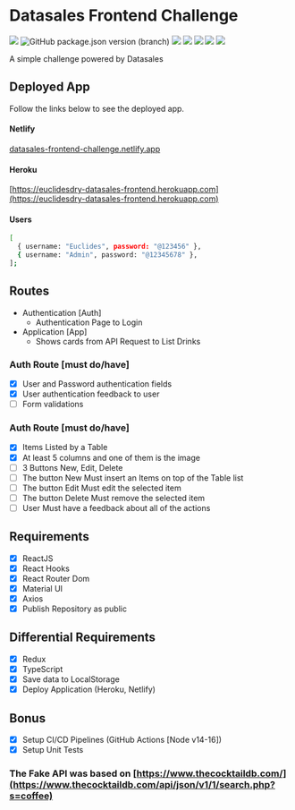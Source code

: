 # Datasales Frontend Challenge

![](https://github.com/euclidesdry/datasales-frontend-challenge/actions/workflows/frontend-ci.yml/badge.svg?branch=main&style=flat-square)
![GitHub package.json version (branch)](https://img.shields.io/github/package-json/v/euclidesdry/datasales-frontend-challenge/main?color=%230088FF&label=VERSION&style=flat-square)
![](https://img.shields.io/badge/Language-TypeScript-blue.svg?style=flat-square)
![](https://img.shields.io/badge/Language-CSS-blue.svg?style=flat-square)
![](https://img.shields.io/badge/React-17.0.2-brightgreen.svg?style=flat-square&logo=react)
![](https://img.shields.io/badge/React-Redux-brightgreen.svg?style=flat-square&logo=react)
![](https://img.shields.io/badge/React-Jest--27-brightgreen.svg?style=flat-square&logo=react)

A simple challenge powered by Datasales

## Deployed App

  Follow the links below to see the deployed app.

#### Netlify

[datasales-frontend-challenge.netlify.app](https://datasales-frontend-challenge.netlify.app)

#### Heroku

[https://euclidesdry-datasales-frontend.herokuapp.com](https://euclidesdry-datasales-frontend.herokuapp.com)

#### Users

```bash
[
  { username: "Euclides", password: "@123456" },
  { username: "Admin", password: "@12345678" },
];
```

## Routes

- Authentication [Auth]
  - Authentication Page to Login
- Application [App]
  - Shows cards from API Request to List Drinks

### Auth Route [must do/have]

- [X] User and Password authentication fields
- [X] User authentication feedback to user
- [ ] Form validations

### Auth Route [must do/have]

- [X] Items Listed by a Table
- [X] At least 5 columns and one of them is the image
- [ ] 3 Buttons New, Edit, Delete
- [ ] The button New Must insert an Items on top of the Table list
- [ ] The button Edit Must edit the selected item
- [ ] The button Delete Must remove the selected item
- [ ] User Must have a feedback about all of the actions

## Requirements

- [X] ReactJS
- [X] React Hooks
- [X] React Router Dom
- [X] Material UI
- [X] Axios
- [X] Publish Repository as public

## Differential Requirements

- [X] Redux
- [X] TypeScript
- [X] Save data to LocalStorage
- [X] Deploy Application (Heroku, Netlify)

## Bonus

- [X] Setup CI/CD Pipelines (GitHub Actions [Node v14-16])
- [X] Setup Unit Tests

### The Fake API was based on [https://www.thecocktaildb.com/](https://www.thecocktaildb.com/api/json/v1/1/search.php?s=coffee)
